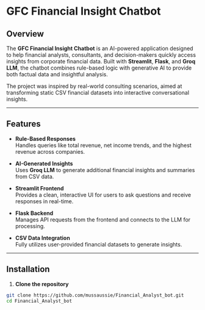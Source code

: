 # GFC Financial Insight Chatbot

## Overview
The **GFC Financial Insight Chatbot** is an AI-powered application designed to help financial analysts, consultants, and decision-makers quickly access insights from corporate financial data. Built with **Streamlit**, **Flask**, and **Groq LLM**, the chatbot combines rule-based logic with generative AI to provide both factual data and insightful analysis.

The project was inspired by real-world consulting scenarios, aimed at transforming static CSV financial datasets into interactive conversational insights.

---

## Features

- **Rule-Based Responses**  
  Handles queries like total revenue, net income trends, and the highest revenue across companies.

- **AI-Generated Insights**  
  Uses **Groq LLM** to generate additional financial insights and summaries from CSV data.

- **Streamlit Frontend**  
  Provides a clean, interactive UI for users to ask questions and receive responses in real-time.

- **Flask Backend**  
  Manages API requests from the frontend and connects to the LLM for processing.

- **CSV Data Integration**  
  Fully utilizes user-provided financial datasets to generate insights.

---

## Installation

1. **Clone the repository**

```bash
git clone https://github.com/mussaussie/Financial_Analyst_bot.git
cd Financial_Analyst_bot
